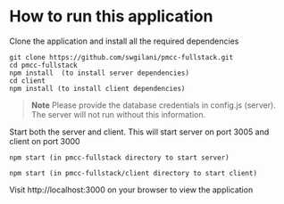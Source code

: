 # How to run this application
Clone the application and install all the required dependencies

```
git clone https://github.com/swgilani/pmcc-fullstack.git
cd pmcc-fullstack
npm install  (to install server dependencies)
cd client
npm install (to install client dependencies)
```

> **Note**
> Please provide the database credentials in config.js (server). The server will not run without this information.


Start both the server and client. This will start server on port 3005 and client on port 3000
```
npm start (in pmcc-fullstack directory to start server)
```
```
npm start (in pmcc-fullstack/client directory to start client)
```

Visit http://localhost:3000 on your browser to view the application


